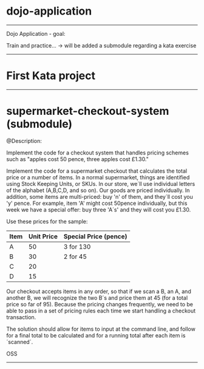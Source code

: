 # dojo-application
________________________________________________________________________________________________________________________
Dojo Application - goal: 

Train and practice... ->  will be added a submodule regarding a kata exercise

------------------------------------------------------------------------------------------------------------------------
# First Kata project
________________________________________________________________________________________________________________________
# supermarket-checkout-system (submodule)

@Description:

Implement the code for a checkout system that handles pricing schemes such as "apples cost 50 pence, three apples cost £1.30."

Implement the code for a supermarket checkout that calculates the total price or a number of items.
In a normal supermarket, things are identified using Stock Keeping Units, or SKUs.
In our store, we´ll use individual letters of the alphabet (A,B,C,D, and so on).
Our goods are priced individually. In addition, some items are multi-priced: buy 'n' of them, and they´ll cost you 'y' pence.
For example, item 'A' might cost 50pence individually, but this week we have a special offer: buy three 'A´s' and they will cost you £1.30.

Use these prices for the sample:

| Item | Unit Price | Special Price (pence) |
|------|------------|-----------------------|
|A     |50          |3 for 130              |
|B     |30          |2 for 45               |
|C     |20          |                       |
|D     |15          |                       |


Our checkout accepts items in any order, so that if we scan a B, an A, and another B, we will recognize the two B´s and price them at 45 (for a total price so far of 95).
Because the pricing changes frequently, we need to be able to pass in a set of pricing rules each time we start handling a checkout transaction.

The solution should allow for items to input at the command line, and follow for a final total to be calculated and for a running total after each item is ´scanned´.

OSS

___________________________________________________________________________________________________________________________